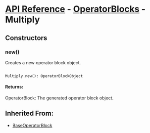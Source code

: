 # [API Reference](../../API.md) - [OperatorBlocks](../OperatorBlocks.md) - Multiply

## Constructors

### new()

Creates a new operator block object.

```

Multiply.new(): OperatorBlockObject

```

#### Returns:

OperatorBlock: The generated operator block object.

## Inherited From:

* [BaseOperatorBlock](BaseOperatorBlock.md)
